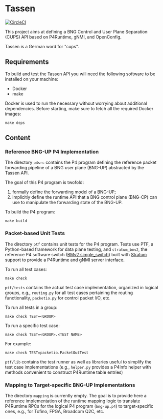 # Tassen

[![CircleCI](https://circleci.com/gh/opennetworkinglab/tassen.svg?style=svg&circle-token=1192ef25b712aaf3f6e5e54fb65b3aad27ad1f57)](https://app.circleci.com/pipelines/github/opennetworkinglab/tassen)

This project aims at defining a BNG Control and User Plane Separation (CUPS) API
based on P4Runtime, gNMI, and OpenConfig.

Tassen is a German word for "cups".

## Requirements

To build and test the Tassen API you will need the following software to be
installed on your machine:

* Docker
* make

Docker is used to run the necessary without worrying about additional
dependencies. Before starting, make sure to fetch all the required Docker
images:

    make deps

## Content

### Reference BNG-UP P4 Implementation

The directory `p4src` contains the P4 program defining the reference packet
forwarding pipeline of a BNG user plane (BNG-UP) abstracted by the Tassen API.

The goal of this P4 program is twofold:

1. formally define the forwarding model of a BNG-UP;
2. implicitly define the runtime API that a BNG control plane (BNG-CP) can use
   to manipulate the forwarding state of the BNG-UP.

To build the P4 program:

    make build

### Packet-based Unit Tests

The directory `ptf` contains unit tests for the P4 program. Tests use PTF, a
Python-based framework for data plane testing, and `stratum_bmv2`, the reference
P4 software switch ([BMv2 simple_switch][bmv2]) built with [Stratum][stratum]
support to provide a P4Runtime and gNMI server interface.

To run all test cases:

    make check

`ptf/tests` contains the actual test case implementation, organized in logical
groups, e.g., `routing.py` for all test cases pertaining the routing
functionality, `packetio.py` for control packet I/O, etc.

To run all tests in a group:

    make check TEST=<GROUP>

To run a specific test case:

    make check TEST=<GROUP>.<TEST NAME>

For example:

    make check TEST=packetio.PacketOutTest
  
`ptf/lib` contains the test runner as well as libraries useful to simplify
the test case implementations (e.g., `helper.py` provides a P4Info helper with
methods convenient to construct P4Runtime table entries)

### Mapping to Target-specific BNG-UP Implementations

The directory `mapping` is currently empty. The goal is to provide here a
reference implementation of the runtime mapping logic to translate P4Runtime
RPCs for the logical P4 program (`bng-up.p4`) to target-specific ones, e.g., for
Tofino, FPGA, Broadcom Q2C, etc.


[bmv2]: https://github.com/p4lang/behavioral-model
[stratum]: https://github.com/stratum/stratum
